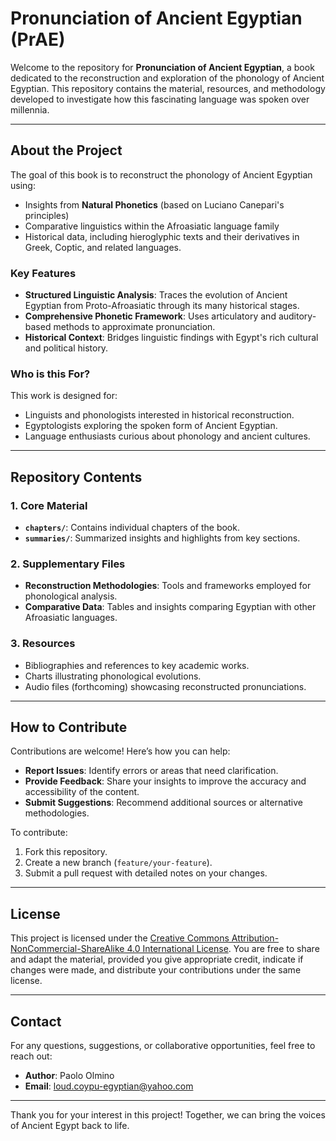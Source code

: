# Pronunciation of Ancient Egyptian (PrAE)

Welcome to the repository for **Pronunciation of Ancient Egyptian**, a book dedicated to the reconstruction and exploration of the phonology of Ancient Egyptian. This repository contains the material, resources, and methodology developed to investigate how this fascinating language was spoken over millennia.

---

## About the Project

The goal of this book is to reconstruct the phonology of Ancient Egyptian using:
- Insights from **Natural Phonetics** (based on Luciano Canepari's principles)
- Comparative linguistics within the Afroasiatic language family
- Historical data, including hieroglyphic texts and their derivatives in Greek, Coptic, and related languages.

### Key Features
- **Structured Linguistic Analysis**: Traces the evolution of Ancient Egyptian from Proto-Afroasiatic through its many historical stages.
- **Comprehensive Phonetic Framework**: Uses articulatory and auditory-based methods to approximate pronunciation.
- **Historical Context**: Bridges linguistic findings with Egypt's rich cultural and political history.

### Who is this For?
This work is designed for:
- Linguists and phonologists interested in historical reconstruction.
- Egyptologists exploring the spoken form of Ancient Egyptian.
- Language enthusiasts curious about phonology and ancient cultures.

---

## Repository Contents

### 1. **Core Material**
- **`chapters/`**: Contains individual chapters of the book.
- **`summaries/`**: Summarized insights and highlights from key sections.

### 2. **Supplementary Files**
- **Reconstruction Methodologies**: Tools and frameworks employed for phonological analysis.
- **Comparative Data**: Tables and insights comparing Egyptian with other Afroasiatic languages.

### 3. **Resources**
- Bibliographies and references to key academic works.
- Charts illustrating phonological evolutions.
- Audio files (forthcoming) showcasing reconstructed pronunciations.

---

## How to Contribute

Contributions are welcome! Here’s how you can help:
- **Report Issues**: Identify errors or areas that need clarification.
- **Provide Feedback**: Share your insights to improve the accuracy and accessibility of the content.
- **Submit Suggestions**: Recommend additional sources or alternative methodologies.

To contribute:
1. Fork this repository.
2. Create a new branch (`feature/your-feature`).
3. Submit a pull request with detailed notes on your changes.

---

## License
This project is licensed under the [Creative Commons Attribution-NonCommercial-ShareAlike 4.0 International License](https://creativecommons.org/licenses/by-nc-sa/4.0/). You are free to share and adapt the material, provided you give appropriate credit, indicate if changes were made, and distribute your contributions under the same license.

---

## Contact

For any questions, suggestions, or collaborative opportunities, feel free to reach out:
- **Author**: Paolo Olmino
- **Email**: loud.coypu-egyptian@yahoo.com

---

Thank you for your interest in this project! Together, we can bring the voices of Ancient Egypt back to life.

